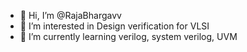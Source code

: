 - 👋 Hi, I’m @RajaBhargavv
- 👀 I’m interested in Design verification for VLSI
- 🌱 I’m currently learning  verilog, system verilog, UVM
  

<!---
RajaBhargavv/RajaBhargavv is a ✨ special ✨ repository because its `README.md` (this file) appears on your GitHub profile.
You can click the Preview link to take a look at your changes.
--->
